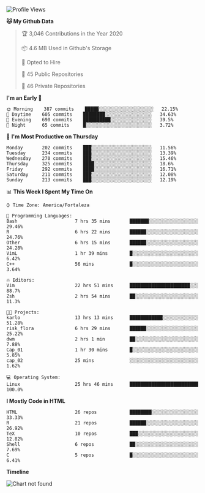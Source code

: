 <!--
```r
install.packages("kguidonimartins")

kguidonimartins::full_name()

  ## "Karlo Guidoni Martins"

kguidonimartins::current_position()

  ## "PhD Student in Ecology & Evolution, UFG, Brazil"

kguidonimartins::interested_in()

  ## $languages
  ## [1] "R" "python" "shell" 
  ##
  ## $topics
  ## [1] "Statistics" "Data Science" "Machine Learning" "Reproducibility"

kguidonimartins::social()

  ## $mail
  ## [1] "kguidonimartins@gmail.com"
  ## 
  ## $twitter
  ## [1] "twitter.com/kguidonimartins"
  ## 
  ## $linkedin
  ## [1] "linkedin.com/in/kguidonimartins"
  ## 
  ## $`personal site`
  ## [1] "karloguidoni.com"

kguidonimartins::location()

  ## # A tibble: 1 x 2
  ##   long   lat
  ##   <dbl> <dbl>
  ## 1 -16.6 -49.3
```
--> 
  
<!--START_SECTION:waka-->
![Profile Views](http://img.shields.io/badge/Profile%20Views-0-blue)

**🐱 My Github Data** 

> 🏆 3,046 Contributions in the Year 2020
 > 
> 📦 4.6 MB Used in Github's Storage 
 > 
> 💼 Opted to Hire
 > 
> 📜 45 Public Repositories
 > 
> 🔑 46 Private Repositories 

**I'm an Early 🐤** 

```text
🌞 Morning    387 commits    █████░░░░░░░░░░░░░░░░░░░░   22.15% 
🌆 Daytime    605 commits    ████████░░░░░░░░░░░░░░░░░   34.63% 
🌃 Evening    690 commits    ██████████░░░░░░░░░░░░░░░   39.5% 
🌙 Night      65 commits     █░░░░░░░░░░░░░░░░░░░░░░░░   3.72%

```
📅 **I'm Most Productive on Thursday** 

```text
Monday       202 commits    ███░░░░░░░░░░░░░░░░░░░░░░   11.56% 
Tuesday      234 commits    ███░░░░░░░░░░░░░░░░░░░░░░   13.39% 
Wednesday    270 commits    ███░░░░░░░░░░░░░░░░░░░░░░   15.46% 
Thursday     325 commits    ████░░░░░░░░░░░░░░░░░░░░░   18.6% 
Friday       292 commits    ████░░░░░░░░░░░░░░░░░░░░░   16.71% 
Saturday     211 commits    ███░░░░░░░░░░░░░░░░░░░░░░   12.08% 
Sunday       213 commits    ███░░░░░░░░░░░░░░░░░░░░░░   12.19%

```


📊 **This Week I Spent My Time On** 

```text
⌚︎ Time Zone: America/Fortaleza

💬 Programming Languages: 
Bash                     7 hrs 35 mins       ███████░░░░░░░░░░░░░░░░░░   29.46% 
R                        6 hrs 22 mins       ██████░░░░░░░░░░░░░░░░░░░   24.76% 
Other                    6 hrs 15 mins       ██████░░░░░░░░░░░░░░░░░░░   24.28% 
VimL                     1 hr 39 mins        █░░░░░░░░░░░░░░░░░░░░░░░░   6.42% 
C++                      56 mins             █░░░░░░░░░░░░░░░░░░░░░░░░   3.64%

🔥 Editors: 
Vim                      22 hrs 51 mins      ██████████████████████░░░   88.7% 
Zsh                      2 hrs 54 mins       ██░░░░░░░░░░░░░░░░░░░░░░░   11.3%

🐱‍💻 Projects: 
karlo                    13 hrs 13 mins      ████████████░░░░░░░░░░░░░   51.28% 
risk_flora               6 hrs 29 mins       ██████░░░░░░░░░░░░░░░░░░░   25.22% 
dwm                      2 hrs 1 min         ██░░░░░░░░░░░░░░░░░░░░░░░   7.88% 
Cap_01                   1 hr 30 mins        █░░░░░░░░░░░░░░░░░░░░░░░░   5.85% 
cap_02                   25 mins             ░░░░░░░░░░░░░░░░░░░░░░░░░   1.62%

💻 Operating System: 
Linux                    25 hrs 46 mins      █████████████████████████   100.0%

```

**I Mostly Code in HTML** 

```text
HTML                     26 repos            ████████░░░░░░░░░░░░░░░░░   33.33% 
R                        21 repos            ██████░░░░░░░░░░░░░░░░░░░   26.92% 
TeX                      10 repos            ███░░░░░░░░░░░░░░░░░░░░░░   12.82% 
Shell                    6 repos             ██░░░░░░░░░░░░░░░░░░░░░░░   7.69% 
C                        5 repos             █░░░░░░░░░░░░░░░░░░░░░░░░   6.41%

```


**Timeline**

![Chart not found](https://github.com/kguidonimartins/kguidonimartins/blob/master/charts/bar_graph.png) 


<!--END_SECTION:waka-->
